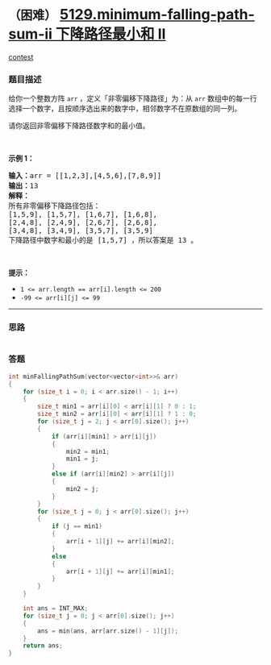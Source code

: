# `（困难）` [5129.minimum-falling-path-sum-ii 下降路径最小和 II](https://leetcode-cn.com/problems/minimum-falling-path-sum-ii/)

[contest](https://leetcode-cn.com/contest/biweekly-contest-15/problems/minimum-falling-path-sum-ii/)

### 题目描述
<p>给你一个整数方阵&nbsp;<code>arr</code>&nbsp;，定义「非零偏移下降路径」为：从&nbsp;<code>arr</code> 数组中的每一行选择一个数字，且按顺序选出来的数字中，相邻数字不在原数组的同一列。</p>

<p>请你返回非零偏移下降路径数字和的最小值。</p>

<p>&nbsp;</p>

<p><strong>示例 1：</strong></p>

<pre><strong>输入：</strong>arr = [[1,2,3],[4,5,6],[7,8,9]]
<strong>输出：</strong>13
<strong>解释：</strong>
所有非零偏移下降路径包括：
[1,5,9], [1,5,7], [1,6,7], [1,6,8],
[2,4,8], [2,4,9], [2,6,7], [2,6,8],
[3,4,8], [3,4,9], [3,5,7], [3,5,9]
下降路径中数字和最小的是&nbsp;[1,5,7] ，所以答案是&nbsp;13 。
</pre>

<p>&nbsp;</p>

<p><strong>提示：</strong></p>

<ul>
	<li><code>1 &lt;= arr.length == arr[i].length &lt;= 200</code></li>
	<li><code>-99 &lt;= arr[i][j] &lt;= 99</code></li>
</ul>

            

---
### 思路
```
```



### 答题
``` C++
int minFallingPathSum(vector<vector<int>>& arr) 
{
	for (size_t i = 0; i < arr.size() - 1; i++)
	{
		size_t min1 = arr[i][0] < arr[i][1] ? 0 : 1;
		size_t min2 = arr[i][0] < arr[i][1] ? 1 : 0;
		for (size_t j = 2; j < arr[0].size(); j++)
		{
			if (arr[i][min1] > arr[i][j])
			{
				min2 = min1;
				min1 = j;
			}
			else if (arr[i][min2] > arr[i][j])
			{
				min2 = j;
			}
		}
		for (size_t j = 0; j < arr[0].size(); j++)
		{
			if (j == min1)
			{
				arr[i + 1][j] += arr[i][min2];
			}
			else
			{
				arr[i + 1][j] += arr[i][min1];
			}
		}
	}

	int ans = INT_MAX;
	for (size_t j = 0; j < arr[0].size(); j++)
	{
		ans = min(ans, arr[arr.size() - 1][j]);
	}
	return ans;
}
```




